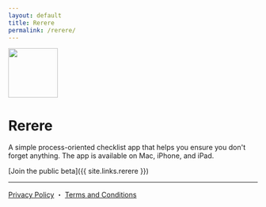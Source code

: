 ```yaml
---
layout: default
title: Rerere
permalink: /rerere/
---
```


<img src="../assets/rerere.png" width="100" height="100">

# Rerere

A simple process-oriented checklist app that helps you ensure you don't forget anything. The app is available on Mac, iPhone, and iPad.

[Join the public beta]({{ site.links.rerere }})

<hr>

<a href="/rerere/privacy/">Privacy Policy</a> ・ <a href="/rerere/terms/">Terms and Conditions</a>
